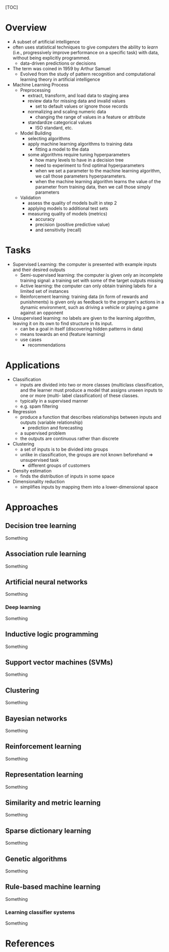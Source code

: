 [TOC]

# Overview

- A subset of artificial intelligence
- often uses statistical techniques to give computers the ability to
  *learn* (i.e., progressively improve performance on a specific task)
  with data, without being explicitly programmed.
    + data-driven predictions or decisions
- The term was coined in 1959 by Arthur Samuel
    + Evolved from the study of pattern recognition and computational
      learning theory in artificial intelligence
- Machine Learning Process
    + Preprocessing
        * extract, transform, and load data to staging area
        * review data for missing data and invalid values
            - set to default values or ignore those records
        * normalizing and scaling numeric data
            - changing the range of values in a feature or attribute
        * standardize categorical values
            - ISO standard, etc.
    + Model Building
        * selecting algorithms
        * apply machine learning algorithms to training data
            - fitting a model to the data
        * some algorithms require tuning hyperparameters
            - how many levels to have in a decision tree
            - need to experiment to find optimal hyperparameters
            - when we set a parameter to the machine learning algorithm,
              we call those parameters hyperparameters.
            - when the machine learning algorithm learns the value of
              the parameter from training data, then we call those
              simply parameters
    + Validation
        * assess the quality of models built in step 2
        * applying models to additional test sets
        * measuring quality of models (metrics)
            - accuracy
            - precision (positive predictive value)
            - and sensitivity (recall)

# Tasks

- Supervised Learning: the computer is presented with example inputs and
  their desired outputs
    + Semi-supervised learning: the computer is given only an incomplete
      training signal: a training set with some of the target outputs
      missing
    + Active learning: the computer can only obtain training labels for
      a limited set of instances
    + Reinforcement learning: training data (in form of rewards and
      punishments) is given only as feedback to the program's actions in
      a dynamic environment, such as driving a vehicle or playing a game
      against an opponent
- Unsupervised learning: no labels are given to the learning algorithm,
  leaving it on its own to find structure in its input.
    + can be a goal in itself (discovering hidden patterns in data)
    + means towards an end (feature learning)
    + use cases
        * recommendations

# Applications

- Classification
    + inputs are divided into two or more classes (multiclass
      classification, and the learner must produce a model that assigns
      unseen inputs to one or more (multi- label classification) of
      these classes.
    + typically in a supervised manner
    + e.g. spam filtering
- Regression
    + produce a function that describes relationships between inputs and
      outputs (variable relationship)
        * prediction and forecasting
    + a supervised problem
    + the outputs are continuous rather than discrete
- Clustering
    + a set of inputs is to be divided into groups
    + unlike in classification, the groups are not known beforehand =>
      unsupervised task
        * different groups of customers
- Density estimation
    + finds the distribution of inputs in some space
- Dimensionality reduction
    + simplifies inputs by mapping them into a lower-dimensional space

# Approaches

## Decision tree learning

Something

## Association rule learning

Something

## Artificial neural networks

Something

### Deep learning

Something

## Inductive logic programming

Something

## Support vector machines (SVMs)

Something

## Clustering

Something

## Bayesian networks

Something

## Reinforcement learning

Something

## Representation learning

Something

## Similarity and metric learning

Something

## Sparse dictionary learning

Something

## Genetic algorithms

Something

## Rule-based machine learning

Something

### Learning classifier systems

Something

# References

